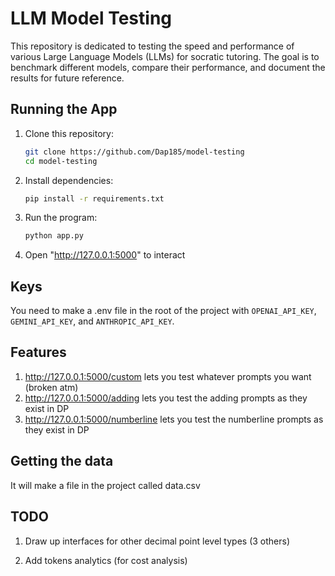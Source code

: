 # LLM Model Testing

This repository is dedicated to testing the speed and performance of various Large Language Models (LLMs) for socratic tutoring. The goal is to benchmark different models, compare their performance, and document the results for future reference.

## Running the App

1. Clone this repository:
    ```bash
    git clone https://github.com/Dap185/model-testing
    cd model-testing
    ```

2. Install dependencies:
    ```bash
    pip install -r requirements.txt
    ```

3. Run the program:
    ```bash
    python app.py
    ```

4. Open "http://127.0.0.1:5000" to interact

## Keys
You need to make a .env file in the root of the project with `OPENAI_API_KEY`, `GEMINI_API_KEY`, and `ANTHROPIC_API_KEY`.

## Features
1. http://127.0.0.1:5000/custom lets you test whatever prompts you want (broken atm)
2. http://127.0.0.1:5000/adding lets you test the adding prompts as they exist in DP
3. http://127.0.0.1:5000/numberline lets you test the numberline prompts as they exist in DP

## Getting the data
It will make a file in the project called data.csv

## TODO

1. Draw up interfaces for other decimal point level types (3 others)

2. Add tokens analytics (for cost analysis)
